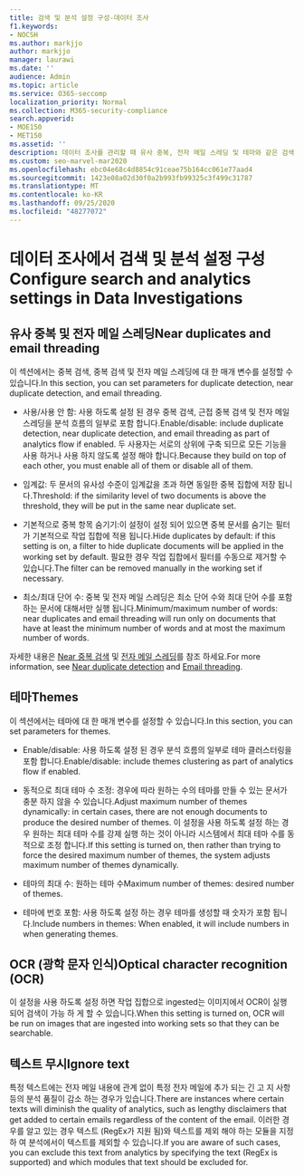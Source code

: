 ```yaml
---
title: 검색 및 분석 설정 구성-데이터 조사
f1.keywords:
- NOCSH
ms.author: markjjo
author: markjjo
manager: laurawi
ms.date: ''
audience: Admin
ms.topic: article
ms.service: O365-seccomp
localization_priority: Normal
ms.collection: M365-security-compliance
search.appverid:
- MOE150
- MET150
ms.assetid: ''
description: 데이터 조사를 관리할 때 유사 중복, 전자 메일 스레딩 및 테마와 같은 검색 및 분석 설정을 구성 하는 방법에 대해 알아봅니다.
ms.custom: seo-marvel-mar2020
ms.openlocfilehash: ebc04e68c4d8854c91ceae75b164cc061e77aad4
ms.sourcegitcommit: 1423e08a02d30f0a2b993fb99325c3f499c31787
ms.translationtype: MT
ms.contentlocale: ko-KR
ms.lasthandoff: 09/25/2020
ms.locfileid: "48277072"
---
```

# <a name="configure-search-and-analytics-settings-in-data-investigations"></a><span data-ttu-id="e0971-103">데이터 조사에서 검색 및 분석 설정 구성</span><span class="sxs-lookup"><span data-stu-id="e0971-103">Configure search and analytics settings in Data Investigations</span></span>

## <a name="near-duplicates-and-email-threading"></a><span data-ttu-id="e0971-104">유사 중복 및 전자 메일 스레딩</span><span class="sxs-lookup"><span data-stu-id="e0971-104">Near duplicates and email threading</span></span>

<span data-ttu-id="e0971-105">이 섹션에서는 중복 검색, 중복 검색 및 전자 메일 스레딩에 대 한 매개 변수를 설정할 수 있습니다.</span><span class="sxs-lookup"><span data-stu-id="e0971-105">In this section, you can set parameters for duplicate detection, near duplicate detection, and email threading.</span></span>

- <span data-ttu-id="e0971-106">사용/사용 안 함: 사용 하도록 설정 된 경우 중복 검색, 근접 중복 검색 및 전자 메일 스레딩을 분석 흐름의 일부로 포함 합니다.</span><span class="sxs-lookup"><span data-stu-id="e0971-106">Enable/disable: include duplicate detection, near duplicate detection, and email threading as part of analytics flow if enabled.</span></span> <span data-ttu-id="e0971-107">두 사용자는 서로의 상위에 구축 되므로 모든 기능을 사용 하거나 사용 하지 않도록 설정 해야 합니다.</span><span class="sxs-lookup"><span data-stu-id="e0971-107">Because they build on top of each other, you must enable all of them or disable all of them.</span></span>

- <span data-ttu-id="e0971-108">임계값: 두 문서의 유사성 수준이 임계값을 초과 하면 동일한 중복 집합에 저장 됩니다.</span><span class="sxs-lookup"><span data-stu-id="e0971-108">Threshold: if the similarity level of two documents is above the threshold, they will be put in the same near duplicate set.</span></span>

- <span data-ttu-id="e0971-109">기본적으로 중복 항목 숨기기:이 설정이 설정 되어 있으면 중복 문서를 숨기는 필터가 기본적으로 작업 집합에 적용 됩니다.</span><span class="sxs-lookup"><span data-stu-id="e0971-109">Hide duplicates by default: if this setting is on, a filter to hide duplicate documents will be applied in the working set by default.</span></span> <span data-ttu-id="e0971-110">필요한 경우 작업 집합에서 필터를 수동으로 제거할 수 있습니다.</span><span class="sxs-lookup"><span data-stu-id="e0971-110">The filter can be removed manually in the working set if necessary.</span></span>

- <span data-ttu-id="e0971-111">최소/최대 단어 수: 중복 및 전자 메일 스레딩은 최소 단어 수와 최대 단어 수를 포함 하는 문서에 대해서만 실행 됩니다.</span><span class="sxs-lookup"><span data-stu-id="e0971-111">Minimum/maximum number of words: near duplicates and email threading will run only on documents that have at least the minimum number of words and at most the maximum number of words.</span></span>

<span data-ttu-id="e0971-112">자세한 내용은 [Near 중복 검색](near-duplicates.md) 및 [전자 메일 스레딩](email-threading.md)를 참조 하세요.</span><span class="sxs-lookup"><span data-stu-id="e0971-112">For more information, see [Near duplicate detection](near-duplicates.md) and [Email threading](email-threading.md).</span></span>

## <a name="themes"></a><span data-ttu-id="e0971-113">테마</span><span class="sxs-lookup"><span data-stu-id="e0971-113">Themes</span></span>

<span data-ttu-id="e0971-114">이 섹션에서는 테마에 대 한 매개 변수를 설정할 수 있습니다.</span><span class="sxs-lookup"><span data-stu-id="e0971-114">In this section, you can set parameters for themes.</span></span>

- <span data-ttu-id="e0971-115">Enable/disable: 사용 하도록 설정 된 경우 분석 흐름의 일부로 테마 클러스터링을 포함 합니다.</span><span class="sxs-lookup"><span data-stu-id="e0971-115">Enable/disable: include themes clustering as part of analytics flow if enabled.</span></span>

- <span data-ttu-id="e0971-116">동적으로 최대 테마 수 조정: 경우에 따라 원하는 수의 테마를 만들 수 있는 문서가 충분 하지 않을 수 있습니다.</span><span class="sxs-lookup"><span data-stu-id="e0971-116">Adjust maximum number of themes dynamically: in certain cases, there are not enough documents to produce the desired number of themes.</span></span> <span data-ttu-id="e0971-117">이 설정을 사용 하도록 설정 하는 경우 원하는 최대 테마 수를 강제 실행 하는 것이 아니라 시스템에서 최대 테마 수를 동적으로 조정 합니다.</span><span class="sxs-lookup"><span data-stu-id="e0971-117">If this setting is turned on, then rather than trying to force the desired maximum number of themes, the system adjusts maximum number of themes dynamically.</span></span>

- <span data-ttu-id="e0971-118">테마의 최대 수: 원하는 테마 수</span><span class="sxs-lookup"><span data-stu-id="e0971-118">Maximum number of themes: desired number of themes.</span></span>

- <span data-ttu-id="e0971-119">테마에 번호 포함: 사용 하도록 설정 하는 경우 테마를 생성할 때 숫자가 포함 됩니다.</span><span class="sxs-lookup"><span data-stu-id="e0971-119">Include numbers in themes: When enabled, it will include numbers in when generating themes.</span></span>  

## <a name="optical-character-recognition-ocr"></a><span data-ttu-id="e0971-120">OCR (광학 문자 인식)</span><span class="sxs-lookup"><span data-stu-id="e0971-120">Optical character recognition (OCR)</span></span>

<span data-ttu-id="e0971-121">이 설정을 사용 하도록 설정 하면 작업 집합으로 ingested는 이미지에서 OCR이 실행 되어 검색이 가능 하 게 할 수 있습니다.</span><span class="sxs-lookup"><span data-stu-id="e0971-121">When this setting is turned on, OCR will be run on images that are ingested into working sets so that they can be searchable.</span></span>

## <a name="ignore-text"></a><span data-ttu-id="e0971-122">텍스트 무시</span><span class="sxs-lookup"><span data-stu-id="e0971-122">Ignore text</span></span>

<span data-ttu-id="e0971-123">특정 텍스트에는 전자 메일 내용에 관계 없이 특정 전자 메일에 추가 되는 긴 고 지 사항 등의 분석 품질이 감소 하는 경우가 있습니다.</span><span class="sxs-lookup"><span data-stu-id="e0971-123">There are instances where certain texts will diminish the quality of analytics, such as lengthy disclaimers that get added to certain emails regardless of the content of the email.</span></span> <span data-ttu-id="e0971-124">이러한 경우를 알고 있는 경우 텍스트 (RegEx가 지원 됨)와 텍스트를 제외 해야 하는 모듈을 지정 하 여 분석에서이 텍스트를 제외할 수 있습니다.</span><span class="sxs-lookup"><span data-stu-id="e0971-124">If you are aware of such cases, you can exclude this text from analytics by specifying the text (RegEx is supported) and which modules that text should be excluded for.</span></span>
